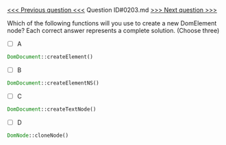 [<<< Previous question <<<](0202.md)  Question ID#0203.md  [>>> Next question >>>](0204.md) 

Which of the following functions will you use to create a new DomElement node? Each correct answer represents a complete solution. (Choose three)

- [ ] A
```php
DomDocument::createElement()
```

- [ ] B
```php
DomDocument::createElementNS()
```

- [ ] C
```php
DomDocument::createTextNode()
```

- [ ] D
```php
DomNode::cloneNode()
```

